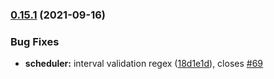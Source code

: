 ### [0.15.1](https://github.com/rymancl/terraform-provider-dotcommonitor/compare/v0.15.0...v0.15.1) (2021-09-16)


### Bug Fixes

* **scheduler:** interval validation regex ([18d1e1d](https://github.com/rymancl/terraform-provider-dotcommonitor/commit/18d1e1dccaa03d8bad66af0de784fa306060069d)), closes [#69](https://github.com/rymancl/terraform-provider-dotcommonitor/issues/69)


